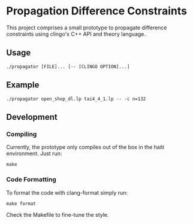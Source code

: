 Propagation Difference Constraints
==================================

This project comprises a small prototype to propagate difference constraints
using clingo's C++ API and theory language.

Usage
-----

    ./propagator [FILE]... [-- [CLINGO OPTION]...]

Example
-------

    ./propagator open_shop_dl.lp tai4_4_1.lp -- -c n=132

Development
-----------

### Compiling

Currently, the prototype only compiles out of the box in the haiti environment.
Just run:

    make

### Code Formatting

To format the code with clang-format simply run:

    make format

Check the Makefile to fine-tune the style.

